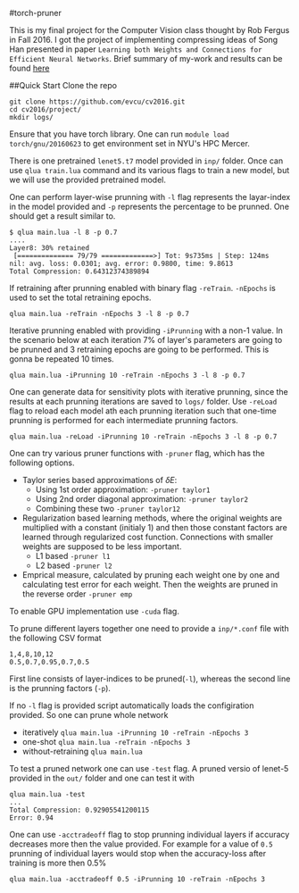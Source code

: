#torch-pruner 

This is my final project for the Computer Vision class thought by Rob Fergus in Fall 2016. I got the project of implementing compressing ideas of Song Han presented in paper `Learning both Weights and Connections for Efficient Neural Networks`. Brief summary of my-work and results can be found [here](https://evcu.github.io/)

##Quick Start
Clone the repo
```
git clone https://github.com/evcu/cv2016.git
cd cv2016/project/
mkdir logs/
```
Ensure that you have torch library. One can run `module load torch/gnu/20160623` to get environment set in NYU's HPC Mercer.

There is one pretrained `lenet5.t7` model provided in `inp/` folder. Once can use `qlua train.lua` command and its various flags to train a new model, but we will use the provided pretrained model.

One can perform layer-wise prunning with `-l` flag represents the layar-index in the model provided and `-p` represents the percentage to be prunned. One should get a result similar to.
```
$ qlua main.lua -l 8 -p 0.7
....
Layer8: 30% retained
 [============== 79/79 =============>] Tot: 9s735ms | Step: 124ms    
nil: avg. loss: 0.0301; avg. error: 0.9800, time: 9.8613
Total Compression: 0.64312374389894
```

If retraining after prunning enabled with binary flag `-reTrain`. `-nEpochs` is used to set the total retraining epochs. 

`qlua main.lua -reTrain -nEpochs 3 -l 8 -p 0.7`

Iterative prunning enabled with providing `-iPrunning` with a non-1 value. In the scenario below at each iteration 7% of layer's parameters are going to be prunned and 3 retraining epochs are going to be performed. This is gonna be repeated 10 times.  

`qlua main.lua -iPrunning 10 -reTrain -nEpochs 3 -l 8 -p 0.7`

One can generate data for sensitivity plots with iterative prunning, since the results at each prunning iterations are saved to `logs/` folder. Use `-reLoad` flag to reload each model ath each prunning iteration such that one-time prunning is performed for each intermediate prunning factors.

`qlua main.lua -reLoad -iPrunning 10 -reTrain -nEpochs 3 -l 8 -p 0.7`

One can try various pruner functions with `-pruner` flag, which has the following options.
- Taylor series based approximations of $\delta E$: 
    - Using 1st order approximation: `-pruner taylor1`
    - Using 2nd order diagonal approximation: `-pruner taylor2`
    - Combining these two `-pruner taylor12`
- Regularization based learning methods, where the original weights are multiplied with a constant (initialy 1) and then those constant factors are learned through regularized cost function. Connections with smaller weights are supposed to be less important.
    - L1 based `-pruner l1`
    - L2 based `-pruner l2`
- Emprical measure, calculated by pruning each weight one by one and calculating test error for each weight. Then the weights are pruned in the reverse order `-pruner emp`

To enable GPU implementation use `-cuda` flag.

To prune different layers together one need to provide a `inp/*.conf`  file with the following CSV format
```
1,4,8,10,12
0.5,0.7,0.95,0.7,0.5
```
First line consists of layer-indices to be pruned(`-l`), whereas the second line is the prunning factors (`-p`). 

If no `-l` flag is provided script automatically loads the configiration provided. So one can prune whole network
- iteratively `qlua main.lua -iPrunning 10 -reTrain -nEpochs 3`
- one-shot `qlua main.lua -reTrain -nEpochs 3`
- without-retraining `qlua main.lua`

To test a pruned network one can use `-test` flag. A pruned versio of lenet-5 provided in the `out/` folder and one can test it with

```
qlua main.lua -test
...
Total Compression: 0.92905541200115
Error: 0.94
```

One can use `-acctradeoff` flag to stop prunning individual layers if accuracy decreases more then the value provided. For example for a value of `0.5` prunning of individual layers would stop when the accuracy-loss after training is more then 0.5% 

`qlua main.lua -acctradeoff 0.5 -iPrunning 10 -reTrain -nEpochs 3`

